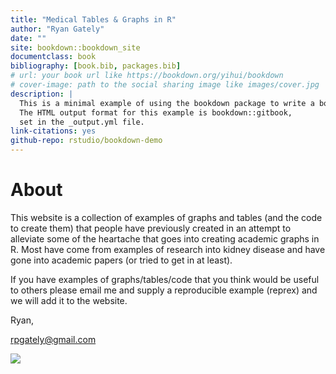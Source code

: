 ```yaml
---
title: "Medical Tables & Graphs in R"
author: "Ryan Gately"
date: ""
site: bookdown::bookdown_site
documentclass: book
bibliography: [book.bib, packages.bib]
# url: your book url like https://bookdown.org/yihui/bookdown
# cover-image: path to the social sharing image like images/cover.jpg
description: |
  This is a minimal example of using the bookdown package to write a book.
  The HTML output format for this example is bookdown::gitbook,
  set in the _output.yml file.
link-citations: yes
github-repo: rstudio/bookdown-demo
---
```


# About

This website is a collection of examples of graphs and tables (and the code to create them) that people have previously created in an attempt to alleviate some of the heartache that goes into creating academic graphs in R. Most have come from examples of research into kidney disease and have gone into academic papers (or tried to get in at least).

If you have examples of graphs/tables/code that you think would be useful to others please email me and supply a reproducible example (reprex) and we will add it to the website.

Ryan,

rpgately@gmail.com



![](images/cute_dogs.png)






